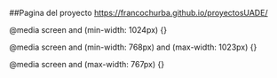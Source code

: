 ##Pagina del proyecto https://francochurba.github.io/proyectosUADE/



@media screen and (min-width: 1024px) {}

@media screen and (min-width: 768px) and (max-width: 1023px) {}

@media screen and (max-width: 767px) {}